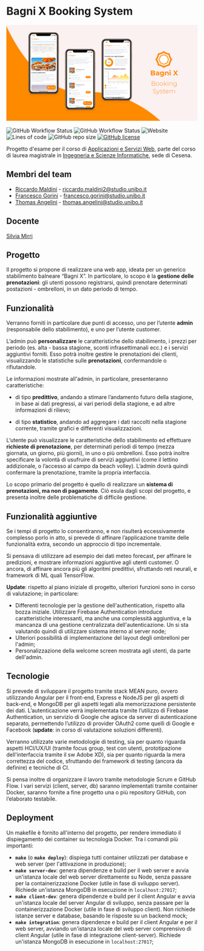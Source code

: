 # Bagni X Booking System
![Contribution guidelines for this project](docs/assets/github-banner.png)

![GitHub Workflow Status](https://img.shields.io/github/workflow/status/ASW-Project-Team/Bagni-X-Booking-System/Docker%20Compose%20CI?label=Docker%20Compose%20CI%20Build)
![GitHub Workflow Status](https://img.shields.io/github/workflow/status/ASW-Project-Team/Bagni-X-Booking-System/Angular%20CD?label=Angular%20GH%20Pages%20CD)
![Website](https://img.shields.io/website?label=GH%20Pages%20demo%20site&url=https%3A%2F%2Fasw-project-team.github.io%2FBagni-X-Booking-System)
![Lines of code](https://img.shields.io/tokei/lines/github/ASW-Project-Team/Bagni-X-Booking-System)
![GitHub repo size](https://img.shields.io/github/repo-size/ASW-Project-Team/Bagni-X-Booking-System)
[![GitHub license](https://img.shields.io/github/license/ASW-Project-Team/Bagni-X-Booking-System)](https://github.com/ASW-Project-Team/Bagni-X-Booking-System/blob/master/LICENSE)



Progetto d'esame per il corso di [Applicazioni e Servizi Web](https://www.unibo.it/it/didattica/insegnamenti/insegnamento/2020/412604), parte del corso di laurea magistrale in [Ingegneria e Scienze Informatiche](https://corsi.unibo.it/magistrale/IngegneriaScienzeInformatiche), sede di Cesena.


## Membri del team
 - [Riccardo Maldini](https://github.com/maldins46) - [riccardo.maldini2@studio.unibo.it](riccardo.maldini2@studio.unibo.it)
 - [Francesco Gorini](https://github.com/francescogorini) - [francesco.gorini@studio.unibo.it](francesco.gorini@studio.unibo.it)
 - [Thomas Angelini](https://github.com/ThomasAngeliniUnibo) - [thomas.angelini@studio.unibo.it](thomas.angelini@studio.unibo.it)
    
## Docente 
[Silvia Mirri](https://www.unibo.it/sitoweb/silvia.mirri)
 
## Progetto
Il progetto si propone di realizzare una web app, ideata per un generico stabilimento balneare “Bagni X”. In particolare, lo scopo è la **gestione delle prenotazioni**: gli utenti possono registrarsi, quindi prenotare determinati postazioni - ombrelloni, in un dato periodo di tempo.

## Funzionalità
Verranno forniti in particolare due punti di accesso, uno per l’utente **admin** (responsabile dello stabilimento), e uno per l’utente customer.

L’admin può **personalizzare** le caratteristiche dello stabilimento, i prezzi per periodo (es. alta - bassa stagione, sconti infrasettimanali ecc.) e i servizi aggiuntivi forniti. Esso potrà inoltre gestire le prenotazioni dei clienti, visualizzando le statistiche sulle **prenotazioni**, confermandole o rifiutandole. 

Le informazioni mostrate all'admin, in particolare, presenteranno caratteristiche:

 - di tipo **predittivo**, andando a stimare l’andamento futuro della stagione, in base ai dati pregressi, ai vari periodi della stagione, e ad altre informazioni di rilievo;

 - di tipo **statistico**, andando ad aggregare i dati raccolti nella stagione corrente, tramite grafici e differenti visualizzazioni.

L’utente può visualizzare le caratteristiche dello stabilimento ed effettuare **richieste di prenotazione**, per determinati periodi di tempo (mezza giornata, un giorno, più giorni), in uno o più ombrelloni. Esso potrà inoltre specificare la volontà di usufruire di servizi aggiuntivi (come il lettino addizionale, o l’accesso al campo da beach volley). L’admin dovrà quindi confermare la prenotazione, tramite la propria interfaccia.

Lo scopo primario del progetto è quello di realizzare un **sistema di prenotazioni, ma non di pagamento**. Ciò esula dagli scopi del progetto, e presenta inoltre delle problematiche di difficile gestione.

## Funzionalità aggiuntive
Se i tempi di progetto lo consentiranno, e non risulterà eccessivamente complesso porlo in atto, si prevede di affinare l’applicazione tramite delle funzionalità extra, secondo un approccio di tipo incrementale. 

Si pensava di utilizzare ad esempio dei dati meteo forecast, per affinare le predizioni, e mostrare informazioni aggiuntive agli utenti customer. O ancora, di affinare ancora più gli algoritmi predittivi, sfruttando reti neurali, e framework di ML quali TensorFlow.

**Update**: rispetto al piano iniziale di progetto, ulteriori funzioni sono in corso di valutazione; in particolare:
 - Differenti tecnologie per la gestione dell'authentication, rispetto alla bozza iniziale. Utilizzare Firebase Authentication introduce caratteristiche interessanti, ma anche una complessità aggiuntiva, e la mancanza di una gestione centralizzata dell'autenticazione. Un si sta valutando quindi di utilizzare sistema interno al server node;
 - Ulteriori possibilità di implementazione del layout degli ombrelloni per l'admin;
 - Personalizzazione della welcome screen mostrata agli utenti, da parte dell'admin.

## Tecnologie
Si prevede di sviluppare il progetto tramite stack MEAN puro, ovvero utilizzando Angular per il front-end, Express e NodeJS per gli aspetti di back-end, e MongoDB per gli aspetti legati alla memorizzazione persistente dei dati. L’autenticazione verrà implementata tramite l’utilizzo di Firebase Authentication, un servizio di Google che agisce da server di autenticazione separato, permettendo l’utilizzo di provider OAuth2 come quelli di Google e Facebook (**update**: in corso di valutazione soluzioni differenti). 

Verranno utilizzate varie metodologie di testing, sia per quanto riguarda aspetti HCI/UX/UI (tramite focus group, test con utenti, prototipazione dell'interfaccia tramite il sw Adobe XD), sia per quanto riguarda la mera correttezza del codice, sfruttando dei framework di testing (ancora da definire) e tecniche di CI.

Si pensa inoltre di organizzare il lavoro tramite metodologie Scrum e GitHub Flow. I vari servizi (client, server, db) saranno implementati tramite container Docker, saranno fornite a fine progetto una o più repository GitHub, con l’elaborato testabile.

## Deployment
Un makefile è fornito all'interno del progetto, per rendere immediato il dispiegamento dei container su tecnologia Docker. Tra i comandi più importanti:
- **`make`** (o **`make deploy`**): dispiega tutti container utilizzati per database e web server (per l'attivazione in produzione);
- **`make server-dev`**: genera dipendenze e build per il web server e avvia un'istanza locale del web server direttamente su Node, senza passare per la containerizzazione Docker (utile in fase di sviluppo server). Richiede un'istanza MongoDB in esecuzione in `localhost:27017`;
- **`make client-dev`**: genera dipendenze e build per il client Angular e avvia un'istanza locale del server Angular di sviluppo, senza passare per la containerizzazione Docker (utile in fase di sviluppo client). Non richiede istanze server e database, basando le risposte su un backend mock;
- **`make integration`**: genera dipendenze e build per il client Angular e per il web server, avviando un'istanza locale del web server comprensivo di client Angular (utile in fase di integrazione client-server). Richiede un'istanza MongoDB in esecuzione in `localhost:27017`;

